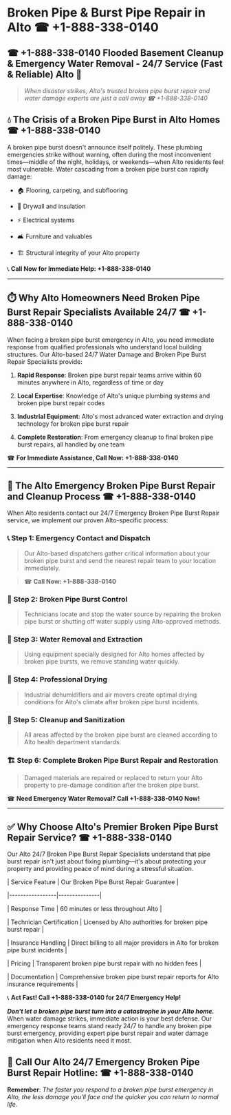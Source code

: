 # Broken Pipe & Burst Pipe Repair in Alto ☎ +1-888-338-0140  
## ☎ +1-888-338-0140 Flooded Basement Cleanup & Emergency Water Removal - 24/7 Service (Fast & Reliable) Alto 🚨  

> *When disaster strikes, Alto's trusted broken pipe burst repair and water damage experts are just a call away ☎ +1-888-338-0140*  

## 💧 The Crisis of a Broken Pipe Burst in Alto Homes ☎ +1-888-338-0140  

A broken pipe burst doesn't announce itself politely. These plumbing emergencies strike without warning, often during the most inconvenient times—middle of the night, holidays, or weekends—when Alto residents feel most vulnerable. Water cascading from a broken pipe burst can rapidly damage:  

* 🏠 Flooring, carpeting, and subflooring  
* 🧱 Drywall and insulation  
* ⚡ Electrical systems  
* 🛋️ Furniture and valuables  
* 🏗️ Structural integrity of your Alto property  

📞 **Call Now for Immediate Help: +1-888-338-0140**  

---  

## ⏱️ Why Alto Homeowners Need Broken Pipe Burst Repair Specialists Available 24/7 ☎ +1-888-338-0140  

When facing a broken pipe burst emergency in Alto, you need immediate response from qualified professionals who understand local building structures. Our Alto-based 24/7 Water Damage and Broken Pipe Burst Repair Specialists provide:  

1. **Rapid Response**: Broken pipe burst repair teams arrive within 60 minutes anywhere in Alto, regardless of time or day  
2. **Local Expertise**: Knowledge of Alto's unique plumbing systems and broken pipe burst repair codes  
3. **Industrial Equipment**: Alto's most advanced water extraction and drying technology for broken pipe burst repair  
4. **Complete Restoration**: From emergency cleanup to final broken pipe burst repairs, all handled by one team  

☎ **For Immediate Assistance, Call Now: +1-888-338-0140**  

---  

## 🔧 The Alto Emergency Broken Pipe Burst Repair and Cleanup Process ☎ +1-888-338-0140  

When Alto residents contact our 24/7 Emergency Broken Pipe Burst Repair service, we implement our proven Alto-specific process:  

### 📞 Step 1: Emergency Contact and Dispatch  
> Our Alto-based dispatchers gather critical information about your broken pipe burst and send the nearest repair team to your location immediately.  
> ☎ **Call Now: +1-888-338-0140**  

### 🚿 Step 2: Broken Pipe Burst Control  
> Technicians locate and stop the water source by repairing the broken pipe burst or shutting off water supply using Alto-approved methods.  

### 🌊 Step 3: Water Removal and Extraction  
> Using equipment specially designed for Alto homes affected by broken pipe bursts, we remove standing water quickly.  

### 💨 Step 4: Professional Drying  
> Industrial dehumidifiers and air movers create optimal drying conditions for Alto's climate after broken pipe burst incidents.  

### 🧼 Step 5: Cleanup and Sanitization  
> All areas affected by the broken pipe burst are cleaned according to Alto health department standards.  

### 🏗️ Step 6: Complete Broken Pipe Burst Repair and Restoration  
> Damaged materials are repaired or replaced to return your Alto property to pre-damage condition after the broken pipe burst.  

☎ **Need Emergency Water Removal? Call +1-888-338-0140 Now!**  

---  

## ✅ Why Choose Alto's Premier Broken Pipe Burst Repair Service? ☎ +1-888-338-0140  

Our Alto 24/7 Broken Pipe Burst Repair Specialists understand that pipe burst repair isn't just about fixing plumbing—it's about protecting your property and providing peace of mind during a stressful situation.  

| Service Feature | Our Broken Pipe Burst Repair Guarantee |  
|-----------------|---------------|  
| Response Time | 60 minutes or less throughout Alto |  
| Technician Certification | Licensed by Alto authorities for broken pipe burst repair |  
| Insurance Handling | Direct billing to all major providers in Alto for broken pipe burst incidents |  
| Pricing | Transparent broken pipe burst repair with no hidden fees |  
| Documentation | Comprehensive broken pipe burst repair reports for Alto insurance requirements |  

📞 **Act Fast! Call +1-888-338-0140 for 24/7 Emergency Help!**  

***Don't let a broken pipe burst turn into a catastrophe in your Alto home.*** When water damage strikes, immediate action is your best defense. Our emergency response teams stand ready 24/7 to handle any broken pipe burst emergency, providing expert pipe burst repair and water damage mitigation when Alto residents need it most.  

## 📱 Call Our Alto 24/7 Emergency Broken Pipe Burst Repair Hotline: ☎ +1-888-338-0140  

**Remember**: *The faster you respond to a broken pipe burst emergency in Alto, the less damage you'll face and the quicker you can return to normal life.*